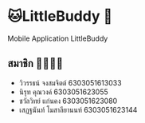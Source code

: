 # 🐱LittleBuddy 🐶

Mobile Application LittleBuddy


## สมาชิก 👨‍👩‍👧‍👦  
* วิวรรธน์  จงสมจิตต์ 6303051613033
* นิรุท คุณวงค์ 6303051623055
* ชวัลวิทย์ แก่นคง 6303051623080
* เสฏฐนันท์ โมสาลียานนท์ 6303051623144